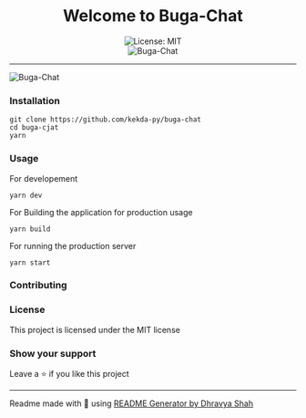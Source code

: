 <div align="center">
<h1 align="center">Welcome to Buga-Chat</h1>
<img alt="License: MIT" src="https://img.shields.io/badge/License-MIT-yellow.svg" /><br>
<img src="https://us-east-1.tixte.net/uploads/kekda.wants.solutions/chrome_VFg9KbxLzF.png" alt="Buga-Chat">
</div>

***
![Buga-Chat](https://us-east-1.tixte.net/uploads/kekda.wants.solutions/chrome_GWuhvH9hom.gif)

### Installation
```
git clone https://github.com/kekda-py/buga-chat
cd buga-cjat
yarn
```

### Usage
For developement
```
yarn dev
```
For Building the application for production usage
```
yarn build
```
For running the production server
```
yarn start
```

### Contributing

### License
This project is licensed under the MIT license
### Show your support
Leave a ⭐ if you like this project

***
Readme made with 💖 using [README Generator by Dhravya Shah](https://github.com/Dhravya/readme-generator)